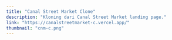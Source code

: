 ```yaml
---
title: "Canal Street Market Clone"
description: "Kloning dari Canal Street Market landing page."
link: "https://canalstreetmarket-c.vercel.app/"
thumbnail: "cnm-c.png"
---
```

